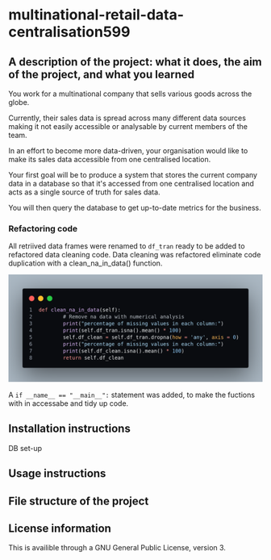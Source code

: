 # multinational-retail-data-centralisation599

## A description of the project: what it does, the aim of the project, and what you learned
You work for a multinational company that sells various goods across the globe.

Currently, their sales data is spread across many different data sources making it not easily accessible or analysable by current members of the team.

In an effort to become more data-driven, your organisation would like to make its sales data accessible from one centralised location.

Your first goal will be to produce a system that stores the current company data in a database so that it's accessed from one centralised location and acts as a single source of truth for sales data.

You will then query the database to get up-to-date metrics for the business.

### Refactoring code
All retriived data frames were renamed to ```df_tran``` ready to be added to refactored data cleaning code. Data cleaning was refactored eliminate code duplication with a clean_na_in_data() function.

 ![Alt](/clean_na.png "clean_na_in_data()")

A ```if __name__ == "__main__":``` statement was added, to make the fuctions with in accessabe and tidy up code.

## Installation instructions
DB set-up
## Usage instructions
## File structure of the project
## License information

This is availible through a GNU General Public License, version 3.
